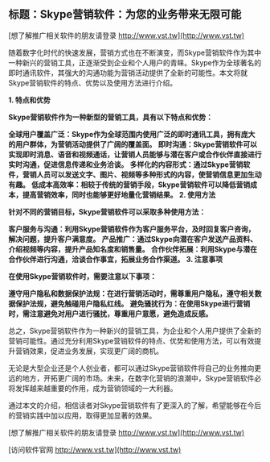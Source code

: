 ## **标题：Skype营销软件：为您的业务带来无限可能**

[想了解推广相关软件的朋友请登录 http://www.vst.tw](http://www.vst.tw)

随着数字化时代的快速发展，营销方式也在不断演变，而Skype营销软件作为其中一种新兴的营销工具，正逐渐受到企业和个人用户的青睐。Skype作为全球著名的即时通讯软件，其强大的沟通功能为营销活动提供了全新的可能性。本文将就Skype营销软件的特点、优势以及使用方法进行介绍。

**1. 特点和优势**

**Skype营销软件作为一种新型的营销工具，具有以下特点和优势：**

**全球用户覆盖广泛：Skype作为全球范围内使用广泛的即时通讯工具，拥有庞大的用户群体，为营销活动提供了广阔的覆盖面。**
**即时沟通：Skype营销软件可以实现即时消息、语音和视频通话，让营销人员能够与潜在客户或合作伙伴直接进行实时沟通，促进信息传递和业务洽谈。**
**多样化的内容形式：通过Skype营销软件，营销人员可以发送文字、图片、视频等多种形式的内容，使营销信息更加生动有趣。**
**低成本高效率：相较于传统的营销手段，Skype营销软件可以降低营销成本，提高营销效率，同时也能够更好地量化营销结果。**
**2. 使用方法**

**针对不同的营销目标，Skype营销软件可以采取多种使用方法：**

**客户服务与沟通：利用Skype营销软件作为客户服务平台，及时回复客户咨询，解决问题，提升客户满意度。**
**产品推广：通过Skype向潜在客户发送产品资料、介绍视频等内容，提升产品知名度和销售量。**
**合作伙伴拓展：利用Skype与潜在合作伙伴进行沟通，洽谈合作事宜，拓展业务合作渠道。**
**3. 注意事项**

**在使用Skype营销软件时，需要注意以下事项：**

**遵守用户隐私和数据保护法规：在进行营销活动时，需尊重用户隐私，遵守相关数据保护法规，避免触碰用户隐私红线。**
**避免骚扰行为：在使用Skype进行营销时，需注意避免对用户进行骚扰，尊重用户意愿，避免造成反感。**

总之，Skype营销软件作为一种新兴的营销工具，为企业和个人用户提供了全新的营销可能性。通过充分利用Skype营销软件的特点、优势和使用方法，可以有效提升营销效果，促进业务发展，实现更广阔的商机。

无论是大型企业还是个人创业者，都可以通过Skype营销软件将自己的业务推向更远的地方，开拓更广阔的市场。未来，在数字化营销的浪潮中，Skype营销软件必将发挥越来越重要的作用，成为营销领域的一大利器。

通过本文的介绍，相信读者对Skype营销软件有了更深入的了解，希望能够在今后的营销实践中加以应用，取得更加显著的效果。

[想了解推广相关软件的朋友请登录 http://www.vst.tw](http://www.vst.tw)


[访问软件官网 http://www.vst.tw](http://www.vst.tw)
